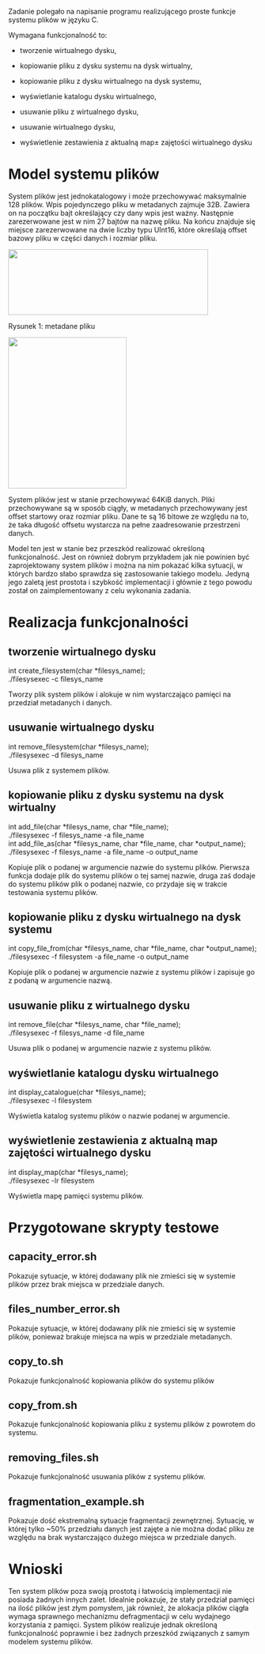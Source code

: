 Zadanie polegało na napisanie programu realizującego proste funkcje systemu plików w języku C.

Wymagana funkcjonalność to:

-   tworzenie wirtualnego dysku,

-   kopiowanie pliku z dysku systemu na dysk wirtualny,

-   kopiowanie pliku z dysku wirtualnego na dysk systemu,

-   wyświetlanie katalogu dysku wirtualnego,

-   usuwanie pliku z wirtualnego dysku,

-   usuwanie wirtualnego dysku,

-   wyświetlenie zestawienia z aktualną map± zajętości wirtualnego dysku

# Model systemu plików

System plików jest jednokatalogowy i może przechowywać maksymalnie 128 plików. Wpis pojedynczego pliku w metadanych zajmuje 32B. Zawiera on na początku bajt określający czy dany wpis jest ważny. Następnie zarezerwowane jest w nim 27 bajtów na nazwę pliku. Na końcu znajduje się miejsce zarezerwowane na dwie liczby typu UInt16, które określają offset bazowy pliku w części danych i rozmiar pliku.

<img src="/media/image1.png" style="width:4.20365in;height:1.38973in" />

Rysunek 1: metadane pliku

<img src="/media/image2.png" style="width:2.49444in;height:3.18403in" />

System plików jest w stanie przechowywać 64KiB danych. Pliki przechowywane są w sposób ciągły, w metadanych przechowywany jest offset startowy oraz rozmiar pliku. Dane te są 16 bitowe ze względu na to, że taka długość offsetu wystarcza na pełne zaadresowanie przestrzeni danych.

Model ten jest w stanie bez przeszkód realizować określoną funkcjonalność. Jest on również dobrym przykładem jak nie powinien być zaprojektowany system plików i można na nim pokazać kilka sytuacji, w których bardzo słabo sprawdza się zastosowanie takiego modelu. Jedyną jego zaletą jest prostota i szybkość implementacji i głównie z tego powodu został on zaimplementowany z celu wykonania zadania.

# Realizacja funkcjonalności

## tworzenie wirtualnego dysku

int create\_filesystem(char \*filesys\_name);  
./filesysexec -c filesys\_name

Tworzy plik system plików i alokuje w nim wystarczająco pamięci na przedział metadanych i danych.

## usuwanie wirtualnego dysku

int remove\_filesystem(char \*filesys\_name);  
./filesysexec -d filesys\_name

Usuwa plik z systemem plików.

## kopiowanie pliku z dysku systemu na dysk wirtualny

int add\_file(char \*filesys\_name, char \*file\_name);  
./filesysexec -f filesys\_name -a file\_name  
int add\_file\_as(char \*filesys\_name, char \*file\_name, char \*output\_name);  
./filesysexec -f filesys\_name -a file\_name -o output\_name

Kopiuje plik o podanej w argumencie nazwie do systemu plików. Pierwsza funkcja dodaje plik do systemu plików o tej samej nazwie, druga zaś dodaje do systemu plików plik o podanej nazwie, co przydaje się w trakcie testowania systemu plików.

## kopiowanie pliku z dysku wirtualnego na dysk systemu

int copy\_file\_from(char \*filesys\_name, char \*file\_name, char \*output\_name);  
./filesysexec -f filesystem -a file\_name -o output\_name

Kopiuje plik o podanej w argumencie nazwie z systemu plików i zapisuje go z podaną w argumencie nazwą.

## usuwanie pliku z wirtualnego dysku

int remove\_file(char \*filesys\_name, char \*file\_name);  
./filesysexec -f filesys\_name -d file\_name

Usuwa plik o podanej w argumencie nazwie z systemu plików.

## wyświetlanie katalogu dysku wirtualnego

int display\_catalogue(char \*filesys\_name);  
./filesysexec -l filesystem

Wyświetla katalog systemu plików o nazwie podanej w argumencie.

## wyświetlenie zestawienia z aktualną map zajętości wirtualnego dysku 

int display\_map(char \*filesys\_name);  
./filesysexec -lr filesystem

Wyświetla mapę pamięci systemu plików.

# Przygotowane skrypty testowe

## capacity\_error.sh

Pokazuje sytuacje, w której dodawany plik nie zmieści się w systemie plików przez brak miejsca w przedziale danych.

## files\_number\_error.sh

Pokazuje sytuacje, w której dodawany plik nie zmieści się w systemie plików, ponieważ brakuje miejsca na wpis w przedziale metadanych.

## copy\_to.sh

Pokazuje funkcjonalność kopiowania plików do systemu plików

## copy\_from.sh

Pokazuje funkcjonalność kopiowania pliku z systemu plików z powrotem do systemu.

## removing\_files.sh

Pokazuje funkcjonalność usuwania plików z systemu plików.

## fragmentation\_example.sh

Pokazuje dość ekstremalną sytuacje fragmentacji zewnętrznej. Sytuację, w której tylko \~50% przedziału danych jest zajęte a nie można dodać pliku ze względu na brak wystarczająco dużego miejsca w przedziale danych.

# Wnioski 

Ten system plików poza swoją prostotą i łatwością implementacji nie posiada żadnych innych zalet. Idealnie pokazuje, że stały przedział pamięci na ilość plików jest złym pomysłem, jak również, że alokacja plików ciągła wymaga sprawnego mechanizmu defragmentacji w celu wydajnego korzystania z pamięci. System plików realizuje jednak określoną funkcjonalność poprawnie i bez żadnych przeszkód związanych z samym modelem systemu plików.

